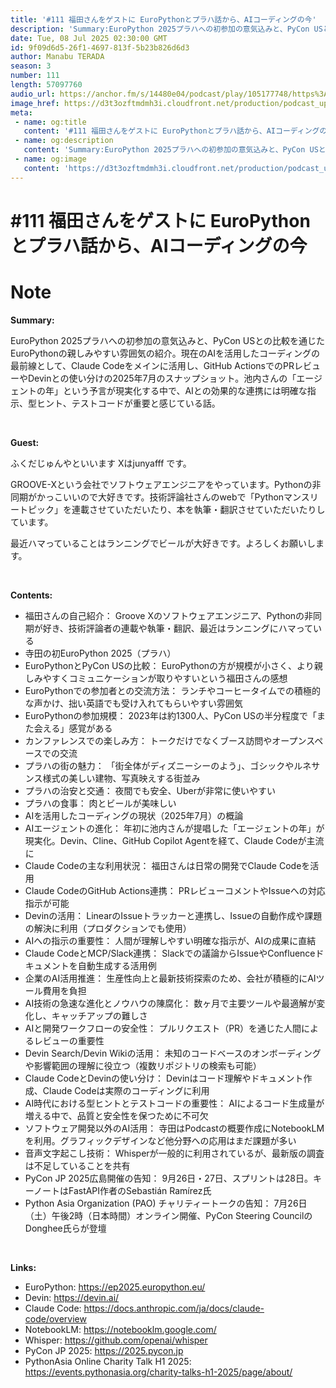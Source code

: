 ```yaml
---
title: '#111 福田さんをゲストに EuroPythonとプラハ話から、AIコーディングの今'
description: 'Summary:EuroPython 2025プラハへの初参加の意気込みと、PyCon USとの比較を通じたEuroPythonの親しみやすい雰囲気の紹介。現在のAIを活用したコーディングの最前線とし'
date: Tue, 08 Jul 2025 02:30:00 GMT
id: 9f09d6d5-26f1-4697-813f-5b23b826d6d3
author: Manabu TERADA
season: 3
number: 111
length: 57097760
audio_url: https://anchor.fm/s/14480e04/podcast/play/105177748/https%3A%2F%2Fd3ctxlq1ktw2nl.cloudfront.net%2Fstaging%2F2025-6-8%2Fd2dbac3c-d7d5-73ce-46e7-ebcbb1e2523d.mp3
image_href: https://d3t3ozftmdmh3i.cloudfront.net/production/podcast_uploaded/3302665/3302665-1582446732992-f3e5401da36c1.jpg
meta:
 - name: og:title
   content: '#111 福田さんをゲストに EuroPythonとプラハ話から、AIコーディングの今'
 - name: og:description
   content: 'Summary:EuroPython 2025プラハへの初参加の意気込みと、PyCon USとの比較を通じたEuroPythonの親しみやすい雰囲気の紹介。現在のAIを活用したコーディングの最前線とし'
 - name: og:image
   content: 'https://d3t3ozftmdmh3i.cloudfront.net/production/podcast_uploaded/3302665/3302665-1582446732992-f3e5401da36c1.jpg'
---
```

# #111 福田さんをゲストに EuroPythonとプラハ話から、AIコーディングの今

<DisplayDate :dateStr="'Tue, 08 Jul 2025 02:30:00 GMT'" />
<DisplaySeason :season="3" :topic="111" />


# Note

<p><strong>Summary:</strong></p><p>EuroPython 2025プラハへの初参加の意気込みと、PyCon USとの比較を通じたEuroPythonの親しみやすい雰囲気の紹介。現在のAIを活用したコーディングの最前線として、Claude Codeをメインに活用し、GitHub ActionsでのPRレビューやDevinとの使い分けの2025年7月のスナップショット。池内さんの「エージェントの年」という予言が現実化する中で、AIとの効果的な連携には明確な指示、型ヒント、テストコードが重要と感じている話。</p><p><br /></p><p><strong>Guest:</strong></p><p>ふくだじゅんやといいます Xはjunyafff です。</p><p>GROOVE-Xという会社でソフトウェアエンジニアをやっています。Pythonの非同期がかっこいいので大好きです。技術評論社さんのwebで「Pythonマンスリートピック」を連載させていただいたり、本を執筆・翻訳させていただいたりしています。</p><p>最近ハマっていることはランニングでビールが大好きです。よろしくお願いします。</p><p><br /></p><p><strong>Contents:</strong></p><ul><li>福田さんの自己紹介： Groove Xのソフトウェアエンジニア、Pythonの非同期が好き、技術評論者の連載や執筆・翻訳、最近はランニングにハマっている</li><li>寺田の初EuroPython 2025（プラハ）</li><li>EuroPythonとPyCon USの比較： EuroPythonの方が規模が小さく、より親しみやすくコミュニケーションが取りやすいという福田さんの感想</li><li>EuroPythonでの参加者との交流方法： ランチやコーヒータイムでの積極的な声かけ、拙い英語でも受け入れてもらいやすい雰囲気</li><li>EuroPythonの参加規模： 2023年は約1300人、PyCon USの半分程度で「また会える」感覚がある</li><li>カンファレンスでの楽しみ方： トークだけでなくブース訪問やオープンスペースでの交流</li><li>プラハの街の魅力： 「街全体がディズニーシーのよう」、ゴシックやルネサンス様式の美しい建物、写真映えする街並み</li><li>プラハの治安と交通： 夜間でも安全、Uberが非常に使いやすい</li><li>プラハの食事： 肉とビールが美味しい</li><li>AIを活用したコーディングの現状（2025年7月）の概論</li><li>AIエージェントの進化： 年初に池内さんが提唱した「エージェントの年」が現実化。Devin、Cline、GitHub Copilot Agentを経て、Claude Codeが主流に</li><li>Claude Codeの主な利用状況： 福田さんは日常の開発でClaude Codeを活用</li><li>Claude CodeのGitHub Actions連携： PRレビューコメントやIssueへの対応指示が可能</li><li>Devinの活用： LinearのIssueトラッカーと連携し、Issueの自動作成や課題の解決に利用（プロダクションでも使用）</li><li>AIへの指示の重要性： 人間が理解しやすい明確な指示が、AIの成果に直結</li><li>Claude CodeとMCP/Slack連携： Slackでの議論からIssueやConfluenceドキュメントを自動生成する活用例</li><li>企業のAI活用推進： 生産性向上と最新技術探索のため、会社が積極的にAIツール費用を負担</li><li>AI技術の急速な進化とノウハウの陳腐化： 数ヶ月で主要ツールや最適解が変化し、キャッチアップの難しさ</li><li>AIと開発ワークフローの安全性： プルリクエスト（PR）を通じた人間によるレビューの重要性</li><li>Devin Search/Devin Wikiの活用： 未知のコードベースのオンボーディングや影響範囲の理解に役立つ（複数リポジトリの検索も可能）</li><li>Claude CodeとDevinの使い分け： Devinはコード理解やドキュメント作成、Claude Codeは実際のコーディングに利用</li><li>AI時代における型ヒントとテストコードの重要性： AIによるコード生成量が増える中で、品質と安全性を保つために不可欠</li><li>ソフトウェア開発以外のAI活用： 寺田はPodcastの概要作成にNotebookLMを利用。グラフィックデザインなど他分野への応用はまだ課題が多い</li><li>音声文字起こし技術： Whisperが一般的に利用されているが、最新版の調査は不足していることを共有</li><li>PyCon JP 2025広島開催の告知： 9月26日・27日、スプリントは28日。キーノートはFastAPI作者のSebastián Ramírez氏</li><li>Python Asia Organization (PAO) チャリティートークの告知： 7月26日（土）午後2時（日本時間）オンライン開催、PyCon Steering CouncilのDonghee氏らが登壇</li></ul><p><br /></p><p><strong>Links:</strong></p><ul><li>EuroPython: <a href="https://ep2025.europython.eu/" rel="noreferrer nofollow noopener" target="_blank">https://ep2025.europython.eu/</a></li><li>Devin: <a href="https://devin.ai/" rel="noreferrer nofollow noopener" target="_blank">https://devin.ai/</a></li><li>Claude Code: <a href="https://docs.anthropic.com/ja/docs/claude-code/overview" rel="noreferrer nofollow noopener" target="_blank">https://docs.anthropic.com/ja/docs/claude-code/overview</a></li><li>NotebookLM: <a href="https://notebooklm.google.com/" rel="noreferrer nofollow noopener" target="_blank">https://notebooklm.google.com/</a></li><li>Whisper: <a href="https://github.com/openai/whisper" rel="noreferrer nofollow noopener" target="_blank">https://github.com/openai/whisper</a></li><li>PyCon JP 2025: <a href="https://2025.pycon.jp" rel="noreferrer nofollow noopener" target="_blank">https://2025.pycon.jp</a></li><li>PythonAsia Online Charity Talk H1 2025: <a href="https://events.pythonasia.org/charity-talks-h1-2025/page/about/" rel="noreferrer nofollow noopener" target="_blank">https://events.pythonasia.org/charity-talks-h1-2025/page/about/</a></li></ul>



<Player title="#111 福田さんをゲストに EuroPythonとプラハ話から、AIコーディングの今" 
  audio_url="https://anchor.fm/s/14480e04/podcast/play/105177748/https%3A%2F%2Fd3ctxlq1ktw2nl.cloudfront.net%2Fstaging%2F2025-6-8%2Fd2dbac3c-d7d5-73ce-46e7-ebcbb1e2523d.mp3" 
  image_href="https://d3t3ozftmdmh3i.cloudfront.net/production/podcast_uploaded/3302665/3302665-1582446732992-f3e5401da36c1.jpg" 
/>

